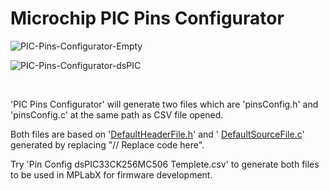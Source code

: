# Microchip PIC Pins Configurator

![PIC-Pins-Configurator-Empty](https://github.com/user-attachments/assets/2912245e-120b-4bff-be78-b23041697c23)
<br/>

![PIC-Pins-Configurator-dsPIC](https://github.com/user-attachments/assets/8d2daa17-1ae8-497e-b039-4ee3cc9a2d2b)
<br/>

<br/>

'PIC Pins Configurator' will generate two files which are 'pinsConfig.h' and 'pinsConfig.c' at the same path as CSV file opened.
<br/>

Both files are based on '[DefaultHeaderFile.h](https://github.com/i9Workshop/Java-Microchip-PicPinsConfigurator/blob/main/PicPinsConfiguratorV1/Setups/DefaultHeaderFile.h)' and '
[DefaultSourceFile.c](https://github.com/i9Workshop/Java-Microchip-PicPinsConfigurator/blob/main/PicPinsConfiguratorV1/Setups/DefaultSourceFile.c)' generated by replacing "// Replace code here".
<br/>

Try 'Pin Config dsPIC33CK256MC506 Templete.csv' to generate both files to be used in MPLabX for firmware development.
<br/>

<br/>
